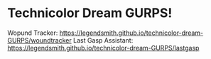 # Technicolor Dream GURPS!
Wopund Tracker: https://legendsmith.github.io/technicolor-dream-GURPS/woundtracker
Last Gasp Assistant: https://legendsmith.github.io/technicolor-dream-GURPS/lastgasp
